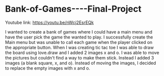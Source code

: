 # Bank-of-Games----Final-Project

Youtube link: https://youtu.be/nWcj2EsrEQk



I wanted to create a bank of games where I could have a main menu and have the user pick the game the wanted to play. I successfully create the Main menu but was unable to call each game when the player clicked on the appropriate button.
When I was creating tic tac toe I was able to draw the board using love.draw and I added 2 images x and o. I was able to move the pictures but couldn't find a way to make them stick. Instead I added 3 images (a blank square, x, and o). Instead of moving the images, I decided to replace the empty images with x and o.  
